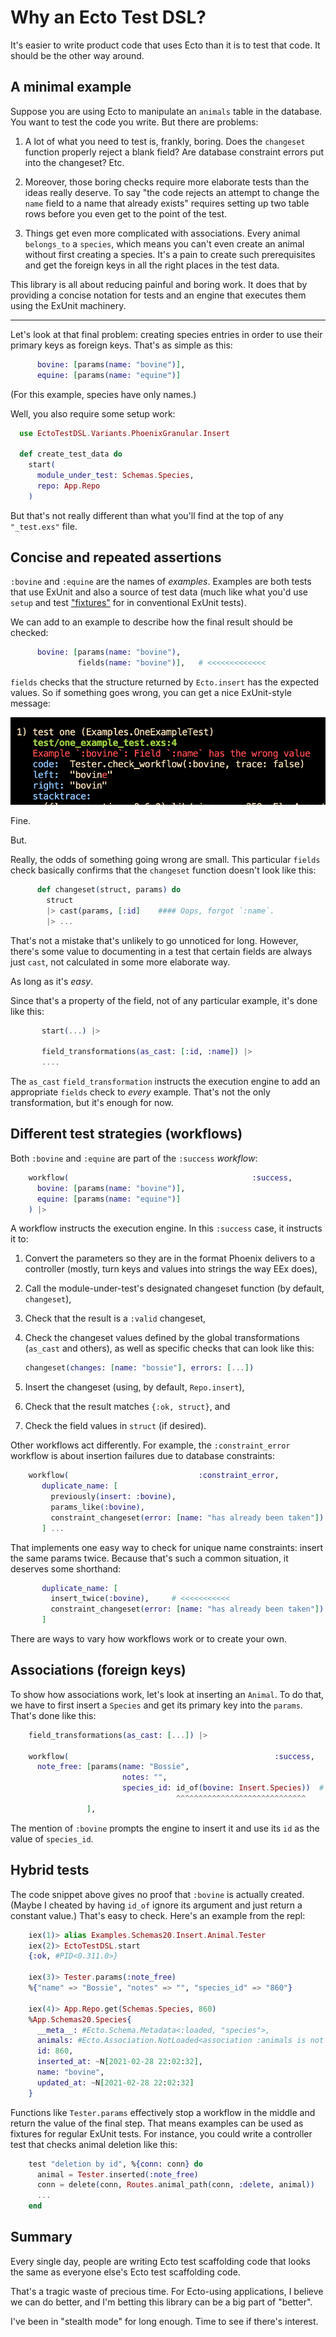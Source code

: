# Why an Ecto Test DSL?

It's easier to write product code that uses Ecto than it is to test that
code. It should be the other way around.

## A minimal example

Suppose you are using Ecto to manipulate an `animals` table in the
database. You want to test the code you write. But there are
problems:

1. A lot of what you need to test is, frankly, boring. Does the
   `changeset` function properly reject a blank field? Are database
   constraint errors put into the changeset? Etc.
   
2. Moreover, those boring checks require more elaborate tests than the
   ideas really deserve. To say "the code rejects an attempt to change the `name` field
   to a name that already exists" requires setting up two
   table rows before you even get to the point of the test.
   
3. Things get even more complicated with associations. Every animal
   `belongs_to` a `species`, which means you can't even create an
   animal without first creating a species. It's a pain to create such
   prerequisites and get the foreign keys in all the right places in
   the test data.
   
This library is all about reducing painful and boring work. It does
that by providing a concise notation for tests and an engine that
executes them using the ExUnit machinery. 

---------

Let's look at that final problem: creating species entries in order to
use their primary keys as foreign keys. That's as simple as this:


```elixir
      bovine: [params(name: "bovine")],
      equine: [params(name: "equine")]
```

(For this example, species have only names.)

Well, you also require some setup work:

```elixir
  use EctoTestDSL.Variants.PhoenixGranular.Insert

  def create_test_data do 
    start(
      module_under_test: Schemas.Species,
      repo: App.Repo
    )
```

But that's not really different than what you'll find at the top of
any `"_test.exs"` file.

## Concise and repeated assertions

`:bovine` and `:equine` are the names of *examples*. Examples are both
tests that use ExUnit and also a source of test data (much like what
you'd use `setup` and test
["fixtures"](https://en.wikipedia.org/wiki/Test_fixture#Software) for
in conventional ExUnit tests).

We can add to an example to describe how the final result should be
checked:

```elixir
      bovine: [params(name: "bovine"),
               fields(name: "bovine")],   # <<<<<<<<<<<<<
```

`fields` checks that the structure returned by `Ecto.insert` has the
expected values. So if something goes wrong, you can get a nice ExUnit-style message:

![](pics/exunit-error.png)

Fine. 

But.

Really, the odds of something going wrong are small. This particular
`fields` check basically confirms that the `changeset` function
doesn't look like this:

```elixir
      def changeset(struct, params) do 
        struct
        |> cast(params, [:id]    #### Oops, forgot `:name`.
        |> ...
```

That's not a mistake that's unlikely to go unnoticed for long. However,
there's some value to documenting in a test that certain fields are
always just `cast`, not calculated in some more elaborate way.

As long as it's *easy*.

Since that's a property of the field, not of any particular example,
it's done like this:
   
```elixir
       start(...) |> 
       
       field_transformations(as_cast: [:id, :name]) |>
       ....
```
   

The `as_cast` `field_transformation` instructs the execution engine to
add an appropriate `fields` check to *every* example. That's not the
only transformation, but it's enough for now.

## Different test strategies (workflows)

Both `:bovine` and `:equine` are part of the `:success`
*workflow*:

```elixir
    workflow(                                         :success,
      bovine: [params(name: "bovine")],
      equine: [params(name: "equine")]
    ) |> 
```

A workflow instructs the execution engine. In this `:success` case,
it instructs it to:

1. Convert the parameters so they are in the format Phoenix delivers to a
   controller (mostly, turn keys and values into strings the
   way EEx does), 
   
2. Call the module-under-test's designated changeset function (by default, `changeset`), 

3. Check that the result is a `:valid` changeset, 

4. Check the changeset values defined by the global transformations
   (`as_cast` and others), as well as specific checks that can look
   like this:
   
   ```elixir
   changeset(changes: [name: "bossie"], errors: [...])
   ```
       
5. Insert the changeset (using, by default, `Repo.insert`),

6. Check that the result matches `{:ok, struct}`, and

7. Check the field values in `struct` (if desired).

Other workflows act differently. For example, the `:constraint_error` workflow
is about insertion failures due to database constraints:


```elixir
    workflow(                             :constraint_error,
       duplicate_name: [
         previously(insert: :bovine),
         params_like(:bovine),
         constraint_changeset(error: [name: "has already been taken"])
       ] ...
```

That implements one easy way to check for unique name constraints:
insert the same params twice. Because that's such a common situation,
it deserves some shorthand:

```elixir
       duplicate_name: [
         insert_twice(:bovine),     # <<<<<<<<<<<
         constraint_changeset(error: [name: "has already been taken"])
       ]
```

There are ways to vary how workflows work or to create your own.

## Associations (foreign keys)

To show how associations work, let's look at inserting an `Animal`. To
do that, we have to first insert a `Species` and get its primary key
into the `params`. That's done like this:

```elixir
    field_transformations(as_cast: [...]) |>

    workflow(                                              :success,
      note_free: [params(name: "Bossie",
                         notes: "",
                         species_id: id_of(bovine: Insert.Species))  # <<<<<
                                     ^^^^^^^^^^^^^^^^^^^^^^^^^^^^^
                 ],
```

The mention of `:bovine` prompts the engine to insert it and use its
`id` as the value of `species_id`.

## Hybrid tests

The code snippet above gives no proof that `:bovine` is actually created.
(Maybe I cheated by having `id_of` ignore its argument and just
return a constant value.) That's easy to check. Here's an example
from the repl:

```elixir
    iex(1)> alias Examples.Schemas20.Insert.Animal.Tester
    iex(2)> EctoTestDSL.start
    {:ok, #PID<0.311.0>}
    
    iex(3)> Tester.params(:note_free)
    %{"name" => "Bossie", "notes" => "", "species_id" => "860"}
    
    iex(4)> App.Repo.get(Schemas.Species, 860)
    %App.Schemas20.Species{
      __meta__: #Ecto.Schema.Metadata<:loaded, "species">,
      animals: #Ecto.Association.NotLoaded<association :animals is not loaded>,
      id: 860,
      inserted_at: ~N[2021-02-28 22:02:32],
      name: "bovine",
      updated_at: ~N[2021-02-28 22:02:32]
    }
```

Functions like `Tester.params` effectively stop a workflow in the
middle and return the value of the final step. That means
examples can be used as fixtures for regular ExUnit tests. For
instance, you could write a controller test that checks animal deletion
like this:


```elixir
    test "deletion by id", %{conn: conn} do 
      animal = Tester.inserted(:note_free)
      conn = delete(conn, Routes.animal_path(conn, :delete, animal))
      ...
    end
```

## Summary

Every single day, people are writing Ecto test scaffolding code
that looks the same as everyone else's Ecto test scaffolding code.

That's a tragic waste of precious time. For Ecto-using applications, I
believe we can do better, and I'm betting this library can be a big
part of "better".

I've been in "stealth mode" for long enough. Time to see if there's interest.
